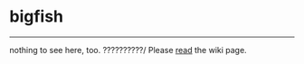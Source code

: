# bigfish
<hr/>
nothing to see here, too. ??????????/
Please <a href="https://github.com/GSoft-SharePoint/Dynamite/wiki">read</a> the wiki page. 
<br/>